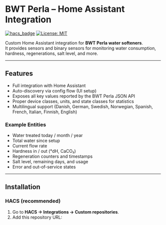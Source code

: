 # BWT Perla – Home Assistant Integration

[![hacs_badge](https://img.shields.io/badge/HACS-Custom-orange.svg)](https://hacs.xyz/docs/faq/custom_repositories)
[![License: MIT](https://img.shields.io/badge/License-MIT-blue.svg)](LICENSE)

Custom Home Assistant integration for **BWT Perla water softeners**.  
It provides sensors and binary sensors for monitoring water consumption, hardness, regenerations, salt level, and more.

---

## Features

- Full integration with Home Assistant
- Auto-discovery via config flow (UI setup)
- Exposes all key values reported by the BWT Perla JSON API
- Proper device classes, units, and state classes for statistics
- Multilingual support (Danish, German, Swedish, Norwegian, Spanish, French, Italian, Finnish, English)

### Example Entities

- Water treated today / month / year
- Total water since setup
- Current flow rate
- Hardness in / out (°dH, CaCO₃)
- Regeneration counters and timestamps
- Salt level, remaining days, and usage
- Error and out-of-service states

---

## Installation

### HACS (recommended)

1. Go to **HACS → Integrations → Custom repositories**.
2. Add this repository URL:  
